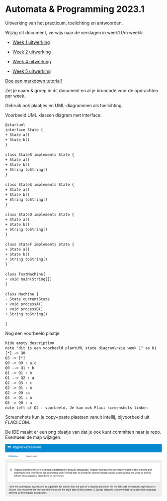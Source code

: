 # Automata & Programming 2023.1

Uitwerking van het practicum, toelichting en antwoorden.

Wijzig dit document, verwijs naar de verslagen in week1 t/m week5

* [Week 1 uitwerking](./src/week1)

* [Week 2 uitwerking](./src/week2)

* [Week 4 uitwerking](./src/week4)

* [Week 5 uitwerking](./src/week5)



[Doe een markdown tutorial!](https://www.markdowntutorial.com)

Zet je naam & groep in dit document en al je broncode voor de opdrachten per week.

Gebruik ook plaatjes en UML-diagrammen als toelichting.

Voorbeeld UML klassen diagram met interface:

```plantuml
@startuml
interface State {
+ State a()
+ State b()
}

class StateR implements State {
+ State a()
+ State b()
+ String toString()
}

class StateS implements State {
+ State a()
+ State b()
+ String toString()
}

class StateQ implements State {
+ State a()
+ State b()
+ String toString()
}

class StateF implements State {
+ State a()
+ State b()
+ String toString()
}

class TestMachine{
+ void main(String[])
}

class Machine {
- State currentState
+ void processA()
+ void processB()
+ String toString()

}

```

Nog een voorbeeld plaatje
```plantuml
hide empty description
note "dit is een voorbeeld plantUML state diagram\nzie week 1" as N1
[*] -> Q0
Q3 -> [*]
Q0 -> Q0 : a,c
Q0 --> Q1 : b
Q1 -> Q1 : b
Q1 --> Q2 : a
Q2 -> Q3 : c
Q2 -> Q1 : b
Q2 -> Q0 :a
Q3 -> Q1 : b
Q3 -> Q0 : a
note left of Q2 : voorbeeld. Je kan ook Flaci screenshots linken
```
Screenshots kun je copy+paste plaatsen vanuit intellij, bijvoorbeeld uit FLACI.COM.

De IDE maakt er een png plaatje van dat je ook kunt committen naar je repo. Eventueel de map wijzigen.

![img.png](./images/img.png)